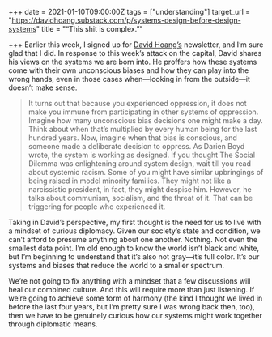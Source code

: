 +++
date = 2021-01-10T09:00:00Z
tags = ["understanding"]
target_url = "https://davidhoang.substack.com/p/systems-design-before-design-systems"
title = "“This shit is complex.”"

+++
Earlier this week, I signed up for [David Hoang’s](https://www.davidhoang.com) newsletter, and I’m sure glad that I did. In response to this week’s attack on the capital, David shares his views on the systems we are born into. He proffers how these systems come with their own unconscious biases and how they can play into the wrong hands, even in those cases when—looking in from the outside—it doesn’t make sense. 

> It turns out that because you experienced oppression, it does not make you immune from participating in other systems of oppression. Imagine how many unconscious bias decisions one might make a day. Think about when that’s multiplied by every human being for the last hundred years. Now, imagine when that bias is conscious, and someone made a deliberate decision to oppress. As Darien Boyd wrote, the system is working as designed. If you thought The Social Dilemma was enlightening around system design, wait till you read about systemic racism. Some of you might have similar upbringings of being raised in model minority families. They might not like a narcissistic president, in fact, they might despise him. However, he talks about communism, socialism, and the threat of it. That can be triggering for people who experienced it.

Taking in David’s perspective, my first thought is the need for us to live with a mindset of curious diplomacy. Given our society’s state and condition, we can’t afford to presume anything about one another. Nothing. Not even the smallest data point. I’m old enough to know the world isn’t black and white, but I’m beginning to understand that it’s also not gray—it’s full color. It’s our systems and biases that reduce the world to a smaller spectrum. 

We’re not going to fix anything with a mindset that a few discussions will heal our combined culture. And this will require more than just listening. If we’re going to achieve some form of harmony (the kind I thought we lived in before the last four years, but I’m pretty sure I was wrong back then, too), then we have to be genuinely curious how our systems might work together through diplomatic means.
